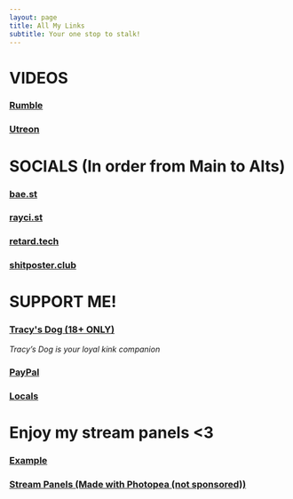 ```yaml
---
layout: page
title: All My Links
subtitle: Your one stop to stalk!
---
```


# VIDEOS

### [Rumble](https://rumble.com/c/c-1653185)

### [Utreon](https://utreon.com/c/Nihil)

# SOCIALS (In order from Main to Alts)

### [bae.st](https://sb.bae.st/@nihil)

### [rayci.st](https://rayci.st/@nihil)

### [retard.tech](https://retard.tech/@nihil)

### [shitposter.club](https://soap.shitposter.club/@Nihil)

# SUPPORT ME!

### [Tracy's Dog (18+ ONLY)](https://tracysdog.com?sca_ref=2626215.7x1nDwU2gq)
<i>Tracy’s Dog is your loyal kink companion</i>

### [PayPal](https://www.paypal.me/dnihil)

### [Locals](https://thethroneroom.locals.com/)

# Enjoy my stream panels <3

### [Example](https://animeis.life/KBIN.png)

### [Stream Panels (Made with Photopea (not sponsored))](https://animeis.life/4Rwg.7z)
